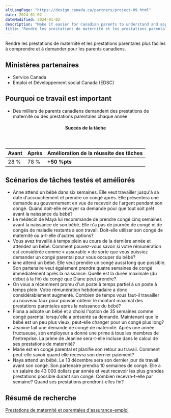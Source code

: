 ```yaml
---
altLangPage: "https://design.canada.ca/partners/project-09.html"
date: 2024-01-02
dateModified: 2024-01-02
description: "Make it easier for Canadian parents to understand and apply for maternity and parental benefits."
title: "Rendre les prestations de maternité et les prestations parentales de l’assurance-emploi plus faciles à trouver et à comprendre pour les Canadiens et Canadiennes qui prévoient agrandir leur famille. Date : 2019"
---
```

<p>Rendre les prestations de maternité et les prestations parentales plus faciles à comprendre et à demander pour les parents canadiens.</p>
<h2>Ministères partenaires</h2>
<ul>
  <li>Service Canada</li>
  <li>Emploi et Développement social Canada (EDSC)</li>
</ul>
<h2>Pourquoi ce travail est important</h2>
<ul>
  <li>Des milliers de parents canadiens demandent des prestations de maternité ou des prestations parentales chaque année</li>
</ul>
<div class="row mrgn-tp-lg mrgn-bttm-lg">
  <div class="col-md-8">
    <div class="panel panel-success">
      <header class="panel-heading">
        <h4 class="panel-title text-center">Succès de la tâche</h4>
      </header>
      <table class="table">
        <thead>
          <tr style="">
            <th scope="col" class="col-md-3">Avant</th>
            <th scope="col" class="col-md-3">Après</th>
            <th scope="col" class="col-md-6">Amélioration de la réussite des tâches</th>
          </tr>
        </thead>
        <tbody>
          <tr>
            <td class="table-smnum">28&nbsp;%</td>
            <td class="table-smnum">78&nbsp;%</td>
            <td class="table-smnum"><span class="text-success"><strong>+50&nbsp;%pts</strong></span></td>
          </tr>
        </tbody>
      </table>
    </div>
  </div>
</div>
<h2>Scénarios de tâches testés et améliorés</h2>
<ul class="lst-spcd">
  <li>Anne attend un bébé dans six semaines. Elle veut travailler jusqu'à sa date d'accouchement et prendre un congé après. Elle présentera une demande au gouvernement en vue de recevoir de l'argent pendant son congé. Quand doit-elle envoyer sa demande pour que tout soit prêt avant la naissance du bébé?</li>
  <li>Le médecin de Maya lui recommande de prendre congé cinq semaines avant la naissance de son bébé. Elle n'a pas de journée de congé ni de congés de maladie restants à son travail. Doit-elle utiliser son congé de maternité ou a-t-elle d'autres options?</li>
  <li>Vous avez travaillé à temps plein au cours de la dernière année et attendez un bébé. Comment pouvez-vous savoir si votre rémunération est considérée comme « assurable » de sorte que vous puissiez demander un congé parental pour vous occuper du bébé?</li>
  <li>iane attend un bébé. Elle veut prendre un congé aussi long que possible. Son partenaire veut également prendre quatre semaines de congé immédiatement après la naissance. Quelle est la durée maximale (du début à la fin) du congé que Diane peut prendre?</li>
  <li>On vous a récemment promu d'un poste à temps partiel à un poste à temps plein. Votre rémunération hebdomadaire a donc considérablement augmenté. Combien de temps vous faut-il travailler au nouveau taux pour pouvoir obtenir le montant maximal des prestations parentales après la naissance du bébé?</li>
  <li>Fiona a adopté un bébé et a choisi l'option de 35 semaines comme congé parental lorsqu'elle a présenté sa demande. Maintenant que le bébé est un peu plus vieux, peut-elle changer pour un congé plus long?</li>
  <li>Jeanine fait une demande de congé de maternité. Après une année fructueuse, son employeur a donné une prime à tous les membres de l'entreprise. La prime de Jeanine sera-t-elle incluse dans le calcul de ses prestations de maternité?</li>
  <li>Marie est en congé parental et planifie son retour au travail. Comment peut-elle savoir quand elle recevra son dernier paiement?</li>
  <li>Naya attend un bébé. Le 13 décembre sera son dernier jour de travail avant son congé. Son partenaire prendra 10 semaines de congé. Elle a un salaire de 43 000 dollars par année et veut recevoir les plus grandes prestations possible durant son congé. Combien recevra-t-elle par semaine? Quand ses prestations prendront-elles fin?</li>
</ul>
<h2>Résumé de recherche</h2>
<p><a href="https://blogue.canada.ca/resumes-recherche/maternite-parentales-resume-recherche.html">Prestations de maternité et parentales d'assurance-emploi</a></p>

